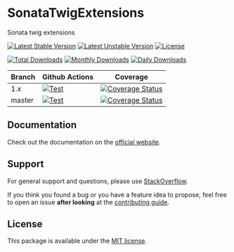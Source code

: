 <!--
DO NOT EDIT THIS FILE!

It's auto-generated by sonata-project/dev-kit package.
-->

# SonataTwigExtensions

Sonata twig extensions

[![Latest Stable Version](https://poser.pugx.org/sonata-project/twig-extensions/v/stable)](https://packagist.org/packages/sonata-project/twig-extensions)
[![Latest Unstable Version](https://poser.pugx.org/sonata-project/twig-extensions/v/unstable)](https://packagist.org/packages/sonata-project/twig-extensions)
[![License](https://poser.pugx.org/sonata-project/twig-extensions/license)](https://packagist.org/packages/sonata-project/twig-extensions)

[![Total Downloads](https://poser.pugx.org/sonata-project/twig-extensions/downloads)](https://packagist.org/packages/sonata-project/twig-extensions)
[![Monthly Downloads](https://poser.pugx.org/sonata-project/twig-extensions/d/monthly)](https://packagist.org/packages/sonata-project/twig-extensions)
[![Daily Downloads](https://poser.pugx.org/sonata-project/twig-extensions/d/daily)](https://packagist.org/packages/sonata-project/twig-extensions)

Branch | Github Actions | Coverage |
------ | -------------- | -------- |
1.x    | [![Test][test_stable_badge]][test_stable_link]     | [![Coverage Status][coverage_stable_badge]][coverage_stable_link]     |
master | [![Test][test_unstable_badge]][test_unstable_link] | [![Coverage Status][coverage_unstable_badge]][coverage_unstable_link] |

## Documentation

Check out the documentation on the [official website](https://sonata-project.org/bundles/twig-extensions).

## Support

For general support and questions, please use [StackOverflow](http://stackoverflow.com/questions/tagged/sonata).

If you think you found a bug or you have a feature idea to propose, feel free to open an issue
**after looking** at the [contributing guide](CONTRIBUTING.md).

## License

This package is available under the [MIT license](LICENSE).

[test_stable_badge]: https://github.com/sonata-project/twig-extensions/workflows/Test/badge.svg?branch=1.x
[test_stable_link]: https://github.com/sonata-project/twig-extensions/actions?query=workflow:test+branch:1.x
[test_unstable_badge]: https://github.com/sonata-project/twig-extensions/workflows/Test/badge.svg?branch=master
[test_unstable_link]: https://github.com/sonata-project/twig-extensions/actions?query=workflow:test+branch:master

[coverage_stable_badge]: https://codecov.io/gh/sonata-project/twig-extensions/branch/1.x/graph/badge.svg
[coverage_stable_link]: https://codecov.io/gh/sonata-project/twig-extensions/branch/1.x
[coverage_unstable_badge]: https://codecov.io/gh/sonata-project/twig-extensions/branch/master/graph/badge.svg
[coverage_unstable_link]: https://codecov.io/gh/sonata-project/twig-extensions/branch/master
